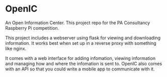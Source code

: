 OpenIC
======

An Open Information Center.
This project repo for the PA Consultancy Raspberry Pi competition.

This project includes a webserver using flask for viewing and downloading information.
It works best when set up in a reverse proxy with something like nginx.

It comes with a web interface for adding infomation, viewing information and managing how and where the infomation is sent to.
OpenIC also comes with an API so that you could write a mobile app to communicate with it. 


